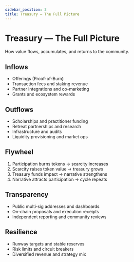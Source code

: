 ```yaml
---
sidebar_position: 2
title: Treasury — The Full Picture
---
```


# Treasury — The Full Picture

How value flows, accumulates, and returns to the community.

## Inflows

- Offerings (Proof-of-Burn)
- Transaction fees and staking revenue
- Partner integrations and co-marketing
- Grants and ecosystem rewards

## Outflows

- Scholarships and practitioner funding
- Retreat partnerships and research
- Infrastructure and audits
- Liquidity provisioning and market ops

## Flywheel

1. Participation burns tokens → scarcity increases
2. Scarcity raises token value → treasury grows
3. Treasury funds impact → narrative strengthens
4. Narrative attracts participation → cycle repeats

## Transparency

- Public multi-sig addresses and dashboards
- On-chain proposals and execution receipts
- Independent reporting and community reviews

## Resilience

- Runway targets and stable reserves
- Risk limits and circuit breakers
- Diversified revenue and strategy mix

